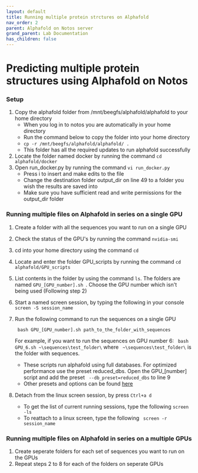 ```yaml
---
layout: default
title: Running multiple protein strctures on Alphafold
nav_order: 2
parent: Alphafold on Notos server 
grand_parent: Lab Documentation
has_children: false
---
```


# Predicting multiple protein structures using Alphafold on Notos 

### Setup
1. Copy the alphafold folder from /mnt/beegfs/alphafold/alphafold to your home directory
    * When you log in to notos you are automatically in your home directory
    * Run the command below to copy the folder into your home directory
    * ``` cp -r /mnt/beegfs/alphafold/alphafold/ . ``` 
    * This folder has all the required updates to run alphafold successfully
2. Locate the folder named docker by running the command ``` cd alphafold/docker ``` 
3. Open run_docker.py by running the command ``` vi run_docker.py ```
    * Press i to insert and make edits to the file
    * Change the destination folder output_dir on line 49 to a folder you wish the results are saved into
    * Make sure you have sufficient read and write permissions for the output_dir folder

### Running multiple files on Alphafold in series on a single GPU
1. Create a folder with all the sequences you want to run on a single GPU 
2. Check the status of the GPU's by running the command ``` nvidia-smi ```
3. cd into your home directory using the command ``` cd ``` 
4. Locate and enter the folder GPU_scripts by running the command ``` cd alphafold/GPU_scripts ``` 
5. List contents in the folder by using the command ``` ls ```. The folders are named ```GPU_[GPU_number].sh ```. Choose the GPU number which isn't being used (Following step 2)
6. Start a named screen session, by typing the following in your console ```screen -S session_name ``` 
7. Run the following command to run the sequences on a single GPU 

    ``` bash GPU_[GPU_number].sh path_to_the_folder_with_sequences```

    For example, if you want to run the sequences on GPU number 6: ``` bash GPU_6.sh ~\sequences\test_folder\``` where ``` ~\sequences\test_folder\``` is the folder with sequences. 
    
    - These scripts run alphafold using full databases. For optimized performance use the preset reduced_dbs. Open the GPU_[number] script and add the preset ``` --db_preset=reduced_dbs``` to line 9
    - Other presets and options can be found [here](https://luquelab.github.io/Athena/courses/NOTOS/alphafold.html)
8. Detach from the linux screen session, by press ``` Ctrl+a d ```
    - To get the list of current running sessions, type the following ``` screen -ls ```
    - To reattach to a linux screen, type the following ``` screen -r session_name```

### Running multiple files on Alphafold in series on a multiple GPUs
1. Create seperate folders for each set of sequences you want to run on the GPUs
2. Repeat steps 2 to 8 for each of the folders on seperate GPUs
